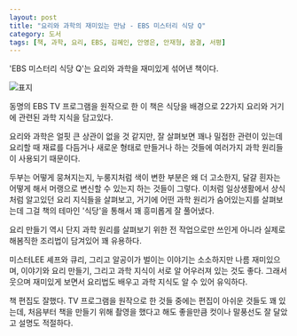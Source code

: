 ```yaml
---
layout: post
title: "요리와 과학의 재미있는 만남 - EBS 미스터리 식당 Q"
category: 도서
tags: [책, 과학, 요리, EBS, 김혜인, 안영은, 안재형, 꿈결, 서평]
---
```


'EBS 미스터리 식당 Q'는
요리와 과학을 재미있게 섞어낸 책이다.

![표지](https://lh3.googleusercontent.com/DtrXxWJv3f5lZnRc4ubxSfKPzGsNIu4dTGukjeD1ceBBiqp-SUefiT-Carn05ZLFPkxDfHsEvgOiiA=s480)

동명의 EBS TV 프로그램을 원작으로 한 이 책은
식당을 배경으로 22가지 요리와 거기에 관련된 과학 지식을 담고있다.

요리와 과학은 얼핏 큰 상관이 없을 것 같지만,
잘 살펴보면 꽤나 밀접한 관련이 있는데
요리할 때 재료를 다듬거나 새로운 형태로 만들거나 하는 것들에
여러가지 과학 원리들이 사용되기 때문이다.

두부는 어떻게 뭉쳐지는지,
누룽지처럼 색이 변한 부분은 왜 더 고소한지,
달걀 흰자는 어떻게 해서 머랭으로 변신할 수 있는지 하는 것들이 그렇다.
이처럼 일상생활에서 상식처럼 알고있던 요리 지식들을 살펴보고,
거기에 어떤 과학 원리가 숨어있는지를 살펴보는데
그걸 책의 테마인 '식당'을 통해서 꽤 흥미롭게 잘 풀어냈다.

요리 만들기 역시 단지 과학 원리를 살펴보기 위한 전 작업으로만 쓰인게 아니라
실제로 해봄직한 조리법이 담겨있어 꽤 유용하다.

미스터LEE 셰프와 큐리, 그리고 알공이가 벌이는 이야기는 소소하지만 나름 재미있으며,
이야기와 요리 만들기, 그리고 과학 지식이 서로 알 어우러져 있는 것도 좋다.
그래서 웃으며 재미있게 보면서 요리법도 배우고 과학 지식도 알 수 있어 유익하다.

책 편집도 잘했다.
TV 프로그램을 원작으로 한 것들 중에는 편집이 아쉬운 것들도 꽤 있는데,
처음부터 책을 만들기 위해 촬영을 했다고 해도 좋을만큼
컷이나 말풍선도 잘 달았고 설명도 적절하다.
